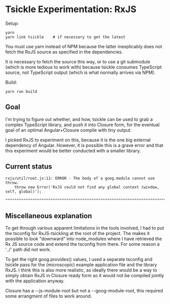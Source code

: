 # Tsickle Experimentation: RxJS

Setup:

```
yarn
yarn link tsickle    # if necessary to get the latest
```

You must use yarn instead of NPM because the latter inexplicably does not fetch
the RxJS source as specified in the dependencies.

It is necessary to fetch the source this way, or to use a git submodule (which
is more tedious to work with) because tsickle consumes TypeScript source, not
TypeScript output (which is what normally arrives via NPM).

Build:

```
yarn run build
```

## Goal

I'm trying to figure out whether, and how, tsickle can be used to grab a complex
TypeScript library, and push it into Closure form, for the eventual goal of an
optimal Angular+Closure compile with tiny output.

I picked RxJS to experiment on this, because it is the one big external
dependency of Angular. However, it is possible this is a grave error and that
this experiment would be better conducted with a smaller library.

## Current status

```
rxjs/util/root.js:11: ERROR - The body of a goog.module cannot use throw.
    throw new Error('RxJS could not find any global context (window, self, global)');
    ^^^^^^^^^^^^^^^^^^^^^^^^^^^^^^^^^^^^^^^^^^^^^^^^^^^^^^^^^^^^^^^^^^^^^^^^^^^^^^^^^
```

## Miscellaneous explanation

To get through various apparent limitations in the tools involved, I had to put
the tsconfig for RxJS-tsickling at the root of the project. The makes it
possible to look "downward" into node_modules where I have retrieved the Rx JS
source code and extend the tsconfig from there. For some reason a '../' path did
not work.

To get the right goog.provides() values, I used a separate tsconfig and tsickle
pass for the (microscopic) example application file and the library RxJS. I
think this is also more realistic, as ideally there would be a way to simply
obtain RxJS in Closure ready form so it would not be compiled jointly with the
application anyway.

Closure has a --js-module-root but not a --goog-module-root, this required some
arrangment of files to work around.
